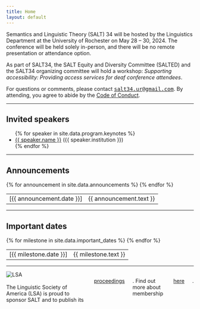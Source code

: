 ```yaml
---
title: Home
layout: default
---
```


Semantics and Linguistic Theory (SALT) 34 will be hosted by the Linguistics Department at the University of Rochester on May 28 &ndash; 30, 2024. The conference will be held solely in-person, and there will be no remote presentation or attendance option.

As part of SALT34, the SALT Equity and Diversity Committee (SALTED) and the SALT34 organizing committee will hold a workshop: *Supporting accessibility: Providing access services for deaf conference attendees*.

For questions or comments, please contact <span style="font-family: monospace">[salt34.ur@gmail.com](mailto:salt34.ur@gmail.com)</span>. By attending, you agree to abide by the [Code of Conduct](code-of-conduct/).

<hr/>

## Invited speakers

<ul id="speakers">
  {% for speaker in site.data.program.keynotes %}
  <li>
    <a href="{{ speaker.website }}">{{ speaker.name }}</a> ({{ speaker.institution }})
  </li>
  {% endfor %}
</ul>

<hr/>

## Announcements

<table class="announce">
  <tbody>
    {% for announcement in site.data.announcements %}
    <tr>
      <td class="time">
        [{{ announcement.date }}]
      </td>
      <td>
        {{ announcement.text }}
      </td>
    </tr>
    {% endfor %}
  </tbody>
</table>
<!-- <hr style="border-style: dashed; border-color: #eae9e6"> -->

<hr/>

## Important dates

<table class="announce">
  <tbody>
    {% for milestone in site.data.important_dates %}
    <tr>
      <td class="time">
        [{{ milestone.date }}]
      </td>
      <td>
        {{ milestone.text }}
      </td>
    </tr>
    {% endfor %}
  </tbody>
</table>

<hr/>

<div class="row">
  <div class="three columns" style="text-align: center;">
    <img id="lsa-logo" alt="LSA" src="{{ "assets/images/lsa-logo.svg" | relative_url }}" />
  </div>
  <div class="nine columns">
    <br/>
    The Linguistic Society of America (LSA) is proud to sponsor SALT and to publish its <a href="https://journals.linguisticsociety.org/proceedings/index.php/SALT">proceedings</a>. Find out more about membership <a href="https://www.linguisticsociety.org/join">here</a>.
  </div>
</div>
